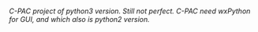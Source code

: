 ###### C-PAC project of python3 version. Still not perfect. C-PAC need wxPython for GUI, and which also is python2 version. 

